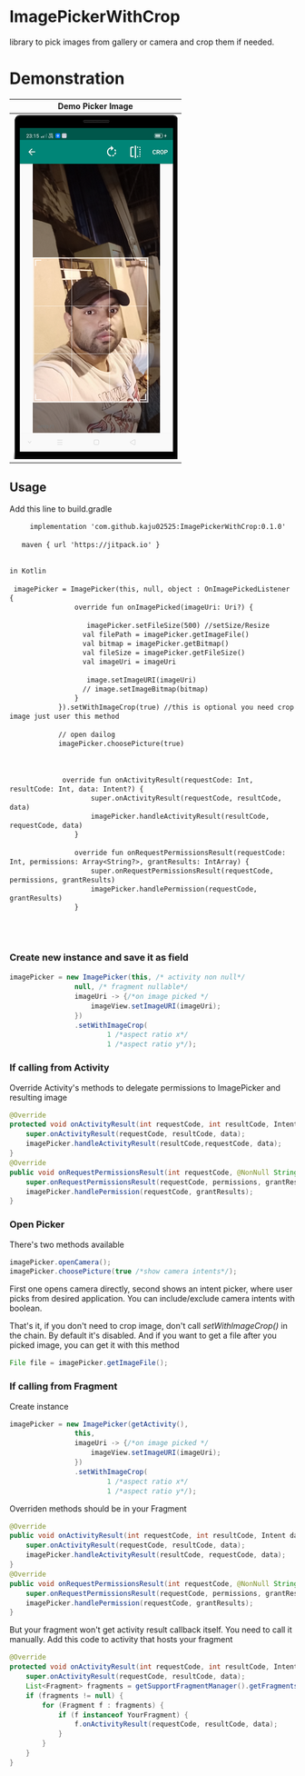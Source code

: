 # ImagePickerWithCrop
library to pick images from gallery or camera and crop them if needed.
# Demonstration
|Demo Picker Image|
|:---:|
|![](pic/pic.PNG)|



## Usage
Add this line to build.gradle
```
	 implementation 'com.github.kaju02525:ImagePickerWithCrop:0.1.0'
   
   maven { url 'https://jitpack.io' }
   
```

```
in Kotlin

 imagePicker = ImagePicker(this, null, object : OnImagePickedListener {
                override fun onImagePicked(imageUri: Uri?) {

                   imagePicker.setFileSize(500) //setSize/Resize
                  val filePath = imagePicker.getImageFile()
                  val bitmap = imagePicker.getBitmap()
                  val fileSize = imagePicker.getFileSize()
                  val imageUri = imageUri

                   image.setImageURI(imageUri)
                  // image.setImageBitmap(bitmap)
                }
            }).setWithImageCrop(true) //this is optional you need crop image just user this method
            
            // open dailog
            imagePicker.choosePicture(true)



             override fun onActivityResult(requestCode: Int, resultCode: Int, data: Intent?) {
                    super.onActivityResult(requestCode, resultCode, data)
                    imagePicker.handleActivityResult(resultCode, requestCode, data)
                }

                override fun onRequestPermissionsResult(requestCode: Int, permissions: Array<String?>, grantResults: IntArray) {
                    super.onRequestPermissionsResult(requestCode, permissions, grantResults)
                    imagePicker.handlePermission(requestCode, grantResults)
                }




```

### Create new instance and save it as field
```java
imagePicker = new ImagePicker(this, /* activity non null*/
                null, /* fragment nullable*/
                imageUri -> {/*on image picked */
                    imageView.setImageURI(imageUri);
                })
                .setWithImageCrop(
                        1 /*aspect ratio x*/
                        1 /*aspect ratio y*/);
```





### If calling from Activity
Override Activity's methods to delegate permissions to ImagePicker and resulting image
```java
@Override
protected void onActivityResult(int requestCode, int resultCode, Intent data) {
    super.onActivityResult(requestCode, resultCode, data);
    imagePicker.handleActivityResult(resultCode,requestCode, data);
}
@Override
public void onRequestPermissionsResult(int requestCode, @NonNull String[] permissions, @NonNull int[] grantResults) {
    super.onRequestPermissionsResult(requestCode, permissions, grantResults);
    imagePicker.handlePermission(requestCode, grantResults);
}
```
### Open Picker
There's two methods available
```java
imagePicker.openCamera();
imagePicker.choosePicture(true /*show camera intents*/);
```
First one opens camera directly, second shows an intent picker, where user picks from desired application. You can include/exclude camera intents with boolean.

That's it, if you don't need to crop image, don't call *setWithImageCrop()*  in the chain. By default it's disabled. And if you want to get a file after you picked image, you can get it with this method
```java
File file = imagePicker.getImageFile();
```
### If calling from Fragment 
Create instance 
```java
imagePicker = new ImagePicker(getActivity(),
                this,
                imageUri -> {/*on image picked */
                    imageView.setImageURI(imageUri);
                })
                .setWithImageCrop(
                        1 /*aspect ratio x*/
                        1 /*aspect ratio y*/);
```

Overriden methods should be in your Fragment

```java
@Override
public void onActivityResult(int requestCode, int resultCode, Intent data) {
    super.onActivityResult(requestCode, resultCode, data);
    imagePicker.handleActivityResult(resultCode, requestCode, data);
}
@Override
public void onRequestPermissionsResult(int requestCode, @NonNull String[] permissions, @NonNull int[] grantResults) {
    super.onRequestPermissionsResult(requestCode, permissions, grantResults);
    imagePicker.handlePermission(requestCode, grantResults);
}
```
But your fragment won't get activity result callback itself. You need to call it manually. Add this code to activity that hosts your fragment

```java
@Override
protected void onActivityResult(int requestCode, int resultCode, Intent data) {
    super.onActivityResult(requestCode, resultCode, data);
    List<Fragment> fragments = getSupportFragmentManager().getFragments();
    if (fragments != null) {
        for (Fragment f : fragments) {
            if (f instanceof YourFragment) {
                f.onActivityResult(requestCode, resultCode, data);
            }
        }
    }
}
```
